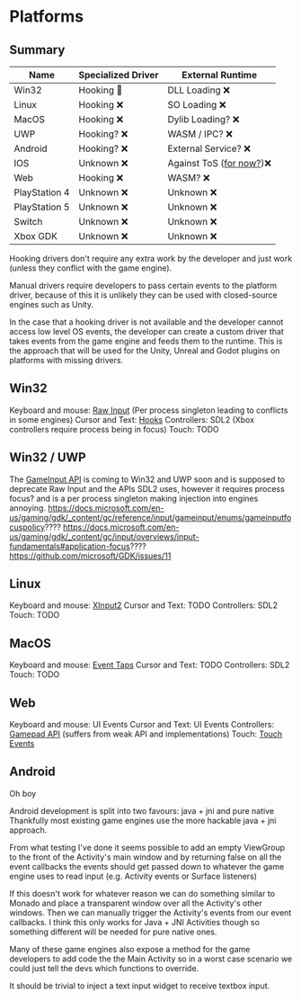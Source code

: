 # Platforms

## Summary
| Name          | Specialized Driver | External Runtime                                                                                                                    |
| ------------- | ------------------ | ----------------------------------------------------------------------------------------------------------------------------------- |
| Win32         | Hooking 🚧         | DLL Loading ❌                                                                                                                      |
| Linux         | Hooking ❌         | SO Loading ❌                                                                                                                       |
| MacOS         | Hooking ❌         | Dylib Loading? ❌                                                                                                                   |
| UWP           | Hooking? ❌        | WASM / IPC? ❌                                                                                                                      |
| Android       | Hooking? ❌        | External Service? ❌                                                                                                                |
| IOS           | Unknown ❌         | Against ToS ([for now?](https://www.theverge.com/2022/3/25/22996248/apple-sideloading-apps-store-third-party-eu-dma-requirement))❌ |
| Web           | Hooking ❌         | WASM? ❌                                                                                                                            |
| PlayStation 4 | Unknown ❌         | Unknown ❌                                                                                                                          |
| PlayStation 5 | Unknown ❌         | Unknown ❌                                                                                                                          |
| Switch        | Unknown ❌         | Unknown ❌                                                                                                                          |
| Xbox GDK      | Unknown ❌         | Unknown ❌                                                                                                                          |

Hooking drivers don't require any extra work by the developer and just work (unless they conflict with the game engine).

Manual drivers require developers to pass certain events to the platform driver, because of this it is unlikely they can be used with closed-source engines such as Unity.

In the case that a hooking driver is not available and the developer cannot access low level OS events, the developer can create a custom driver that takes events from the game engine and feeds them to the runtime. This is the approach that will be used for the Unity, Unreal and Godot plugins on platforms with missing drivers.

## Win32
Keyboard and mouse: [Raw Input](https://docs.microsoft.com/en-us/windows/win32/inputdev/about-raw-input) (Per process singleton leading to conflicts in some engines)
Cursor and Text: [Hooks](https://docs.microsoft.com/en-gb/windows/win32/winmsg/about-hooks)
Controllers: SDL2 (Xbox controllers require process being in focus)
Touch: TODO

## Win32 / UWP
The [GameInput API](https://docs.microsoft.com/en-us/gaming/gdk/_content/gc/reference/input/gameinput/gameinput_members) is coming to Win32 and UWP soon and is supposed to deprecate Raw Input and the APIs SDL2 uses, however it requires process focus? and is a per process singleton making injection into engines annoying.
https://docs.microsoft.com/en-us/gaming/gdk/_content/gc/reference/input/gameinput/enums/gameinputfocuspolicy????
https://docs.microsoft.com/en-us/gaming/gdk/_content/gc/input/overviews/input-fundamentals#application-focus????
https://github.com/microsoft/GDK/issues/11

## Linux
Keyboard and mouse: [XInput2](https://docs.rs/x11/2.19.1/x11/xinput2/index.html)
Cursor and Text: TODO
Controllers: SDL2
Touch: TODO

## MacOS
Keyboard and mouse: [Event Taps](https://developer.apple.com/documentation/coregraphics/quartz_event_services)
Cursor and Text: TODO
Controllers: SDL2
Touch: TODO

## Web
Keyboard and mouse: UI Events
Cursor and Text: UI Events
Controllers: [Gamepad API](https://developer.mozilla.org/en-US/docs/Web/API/Gamepad_API) (suffers from weak API and implementations)
Touch: [Touch Events](https://developer.mozilla.org/en-US/docs/Web/API/Touch_events)


## Android
Oh boy

Android development is split into two favours: java + jni and pure native
Thankfully most existing game engines use the more hackable java + jni approach.

From what testing I've done it seems possible to add an empty ViewGroup to the front of the Activity's main window and by returning false on all the event callbacks the events should get passed down to whatever the game engine uses to read input (e.g. Activity events or Surface listeners)

If this doesn't work for whatever reason we can do something similar to Monado and place a transparent window over all the Activity's other windows. Then we can manually trigger the Activity's events from our event callbacks. I think this only works for Java + JNI Activities though so something different will be needed for pure native ones. 

Many of these game engines also expose a method for the game developers to add code the the Main Activity so in a worst case scenario we could just tell the devs which functions to override.

It should be trivial to inject a text input widget to receive textbox input.
